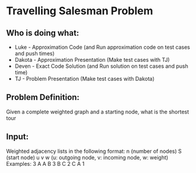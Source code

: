 # Travelling Salesman Problem

## Who is doing what:
 - Luke - Approximation Code (and Run approximation code on test cases and push times)
 - Dakota - Approximation Presentation (Make test cases with TJ)
 - Deven - Exact Code Solution (and Run solution on test cases and push time)
 - TJ - Problem Presentation (Make test cases with Dakota)

## Problem Definition:
Given a complete weighted graph and a starting node, what is the shortest tour

## Input:
Weighted adjacency lists in the following format:
n (number of nodes)
S (start node)
u v w (u: outgoing node, v: incoming node, w: weight)
Examples:
    3
    A
    A B 3
    B C 2
    C A 1

